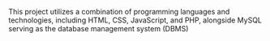 This project utilizes a combination of programming languages and technologies, including HTML, CSS, JavaScript, and PHP, alongside MySQL serving as the database management system (DBMS)
